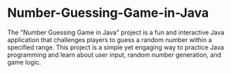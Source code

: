 # Number-Guessing-Game-in-Java
The "Number Guessing Game in Java" project is a fun and interactive Java application that challenges players to guess a random number within a specified range. This project is a simple yet engaging way to practice Java programming and learn about user input, random number generation, and game logic.
